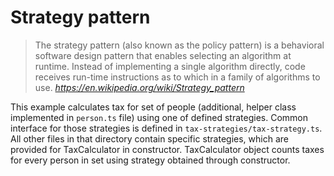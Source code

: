 # Strategy pattern

> The strategy pattern (also known as the policy pattern) is a behavioral software design pattern that enables selecting an algorithm at runtime. Instead of implementing a single algorithm directly, code receives run-time instructions as to which in a family of algorithms to use.
*https://en.wikipedia.org/wiki/Strategy_pattern*

This example calculates tax for set of people (additional, helper class implemented in `person.ts` file) using one of defined strategies. Common interface for those strategies is defined in `tax-strategies/tax-strategy.ts`. All other files in that directory contain specific strategies, which are provided for TaxCalculator in constructor. TaxCalculator object counts taxes for every person in set using strategy obtained through constructor.
